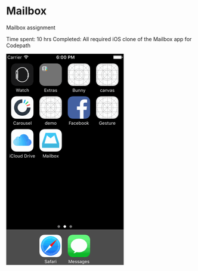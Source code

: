 # Mailbox
Mailbox assignment

Time spent: 10 hrs
Completed: All required
iOS clone of the Mailbox app for Codepath


![Mailbox gif](Mailbox.gif)


